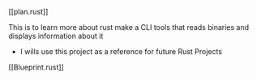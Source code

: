 [[plan.rust]]


This is to learn more about rust make a CLI tools that reads binaries and displays information about it 

-  I wills use this project as a reference for future  Rust Projects 

[[Blueprint.rust]]